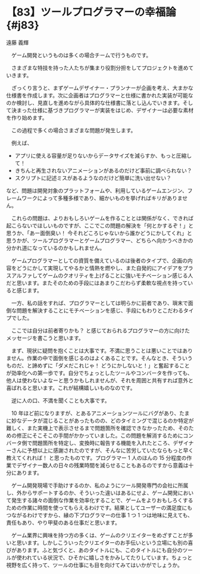 # 【83】ツールプログラマーの幸福論{#j83}

<div class="author">遠藤 義輝</div>

　ゲーム開発というものは多くの場合チームで行うものです。

　さまざまな特技を持った人たちが集まり役割分担をしてプロジェクトを進めていきます。

　ざっくり言うと、まずゲームデザイナー・プランナーが企画を考え、大まかな仕様書を作成します。次に企画者はプログラマーと仕様に書かれた実装が可能なのか検討し、見直しを進めながら具体的な仕様書に落とし込んでいきます。そして決まった仕様に基づきプログラマーが実装をはじめ、デザイナーは必要な素材を作り始めます。

　この過程で多くの場合さまざまな問題が発生します。

　例えば、

* アプリに使える容量が足りないからデータサイズを減らすか、もっと圧縮して！
* きちんと再生されないアニメーションがあるのだけど事前に調べられない？
* スクリプトに記述ミスがあるようなのだけど簡単に洗い出せない？

など、問題は開発対象のプラットフォームや、利用しているゲームエンジン、フレームワークによって多種多様であり、細かいものを挙げればキリがありません。

　これらの問題は、よりおもしろいゲームを作ることとは関係がなく、できれば起こらないでほしいものですが、ここでこの問題の解決を「何とかするぞ！」と思うか、「あー面倒臭い！ 今それどころじゃないから誰かどうにかしてくれ」と思うかが、ツールプログラマーとゲームプログラマー、どちらへ向かうべきかの分かれ道になっているのかもしれません。

　ゲームプログラマーとしての資質を備えているのは後者のタイプで、企画の内容をどうにかして実現してやるかと情熱を燃やし、また自発的にアイデアをプラスアルファしてゲームのクオリティを上げることに強いモチベーション感じる人だと思います。またそのための手段にはあまりこだわらず柔軟な視点を持っていると感じます。

　一方、私の話をすれば、プログラマーとしては明らかに前者であり、瑣末で面倒な問題を解決することにモチベーションを感じ、手段にもわりとこだわるタイプでした。

　ここでは自分は前者寄りかも？ と感じておられるプログラマーの方に向けたメッセージを書こうと思います。

　まず、現状に疑問を抱くことは大事です。不満に思うことは悪いことではありません。作業の中で面倒を感じるのはよくあることです。そんなとき、そういうものだ、と諦めずに「ダメだこれじゃ！ どうにかしないと！」と奮起することが効率化への第一歩です。自分でちょっとしたツールやコンバータを作っても、他人は使わないよなーと思うかもしれませんが、それを周囲と共有すれば意外と喜ばれると思います。これが結構嬉しいものなのです。

　逆に人の口、不満を聞くことも大事です。

　10 年ほど前になりますが、とあるアニメーションツールにバグがあり、たまに妙なデータが混じることがあったものの、どのタイミングで混じるのか特定が難しく、また実機上で表示させるまで問題箇所を確認できなかったため、そのための修正にそこそこの手間がかかっていました。この問題を解消するためにコンバータ側で問題箇所を特定し、変換時に報告する機能を入れたところ、デザイナーさんに予想以上に感謝されたのですが、そんなに苦労していたならもっと早く教えてくれれば！ と思ったものです。プログラマー 1 人のほんの 15 分程度の作業でデザイナー数人の日々の残業時間を減らせることもあるのですから意義は十分にあります。

　ゲーム開発現場で手助けするのか、私のようにツール開発専門の会社に所属し、外からサポートするのか、そういった違いはあるにせよ、ゲーム開発において発生する諸々の面倒な作業を効率化することで、ゲームをよりおもしろくするための作業に時間を使ってもらえるわけです。結果としてユーザーの満足度にもつながるわけですから、縁の下プログラマーの仕事 1 つ 1 つは地味に見えても、責任もあり、やり甲斐のある仕事だと思います。

　ゲーム業界に興味を持つ方の多くは、ゲームのクリエイターをめざすことが多いと思います。しかしこういったクリエイターのお手伝いという立場にも別の喜びがあります。ふと気づくと、あのタイトルにも、このタイトルにも自分のツールが使われている状況で、ひそかに嬉しさをかみしてたりしています。ちょっと視野を広く持って、ツールの仕事にも目を向けてみてはいかがでしょうか。
